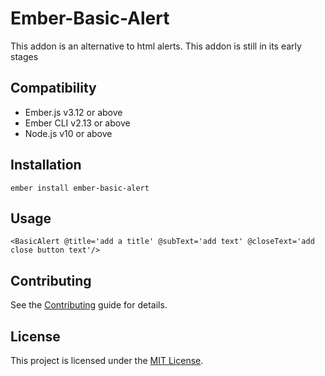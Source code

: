Ember-Basic-Alert
==============================================================================

This addon is an alternative to html alerts. This addon is still in its early stages


Compatibility
------------------------------------------------------------------------------

* Ember.js v3.12 or above
* Ember CLI v2.13 or above
* Node.js v10 or above


Installation
------------------------------------------------------------------------------

```
ember install ember-basic-alert
```


Usage
------------------------------------------------------------------------------

```
<BasicAlert @title='add a title' @subText='add text' @closeText='add close button text'/>
```


Contributing
------------------------------------------------------------------------------

See the [Contributing](CONTRIBUTING.md) guide for details.


License
------------------------------------------------------------------------------

This project is licensed under the [MIT License](LICENSE.md).
